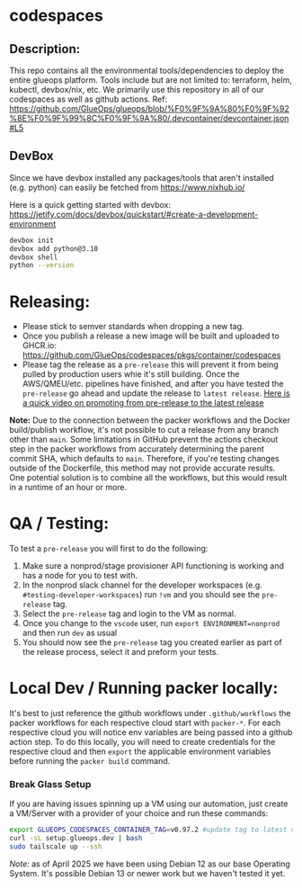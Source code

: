 # codespaces

## Description: 

This repo contains all the environmental tools/dependencies to deploy the entire glueops platform. Tools include but are not limited to: terraform, helm, kubectl, devbox/nix, etc. We primarily use this repository in all of our codespaces as well as github actions. Ref: https://github.com/GlueOps/glueops/blob/%F0%9F%9A%80%F0%9F%92%8E%F0%9F%99%8C%F0%9F%9A%80/.devcontainer/devcontainer.json#L5

## DevBox

Since we have devbox installed any packages/tools that aren't installed (e.g. python) can easily be fetched from https://www.nixhub.io/

Here is a quick getting started with devbox: https://jetify.com/docs/devbox/quickstart/#create-a-development-environment

```bash
devbox init
devbox add python@3.10
devbox shell
python --version
```

# Releasing:
- Please stick to semver standards when dropping a new tag.
- Once you publish a release a new image will be built and uploaded to GHCR.io: https://github.com/GlueOps/codespaces/pkgs/container/codespaces
- Please tag the release as a `pre-release` this will prevent it from being pulled by production users whie it's still building. Once the AWS/QMEU/etc. pipelines have finished, and after you have tested the `pre-release` go ahead and update the release to `latest release`. [Here is a quick video on promoting from pre-release to the latest release](https://github.com/user-attachments/assets/e94b4b34-9aa7-4440-a3d7-8c49cf32f2ea)



**Note:** Due to the connection between the packer workflows and the Docker build/publish workflow, it's not possible to cut a release from any branch other than `main`. Some limitations in GitHub prevent the actions checkout step in the packer workflows from accurately determining the parent commit SHA, which defaults to `main`. Therefore, if you're testing changes outside of the Dockerfile, this method may not provide accurate results. One potential solution is to combine all the workflows, but this would result in a runtime of an hour or more.


# QA / Testing:

To test a `pre-release` you will first to do the following:
1) Make sure a nonprod/stage provisioner API functioning is working and has a node for you to test with.
2) In the nonprod slack channel for the developer workspaces (e.g. `#testing-developer-workspaces`) run `!vm` and you should see the `pre-release` tag.
3) Select the `pre-release` tag and login to the VM as normal.
4) Once you change to the `vscode` user, run `export ENVIRONMENT=nonprod` and then run `dev` as usual
5) You should now see the `pre-release` tag you created earlier as part of the release process, select it and preform your tests.


# Local Dev / Running packer locally:

It's best to just reference the github workflows under `.github/workflows` the packer workflows for each respective cloud start with `packer-*`. For each respective cloud you will notice env variables are being passed into a github action step. To do this locally, you will need to create credentials for the respective cloud and then `export` the applicable environment variables before running the `packer build` command.

### Break Glass Setup

If you are having issues spinning up a VM using our automation, just create a VM/Server with a provider of your choice and run these commands:

```bash
export GLUEOPS_CODESPACES_CONTAINER_TAG=v0.97.2 #update tag to latest version found here: https://github.com/GlueOps/codespaces/releases
curl -sL setup.glueops.dev | bash
sudo tailscale up --ssh
```

_Note:_ as of April 2025 we have been using Debian 12 as our base Operating System. It's possible Debian 13 or newer work but we haven't tested it yet.

